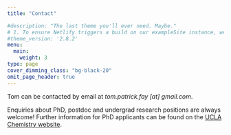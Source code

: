 ```yaml
---
title: "Contact"

#description: "The last theme you'll ever need. Maybe."
# 1. To ensure Netlify triggers a build on our exampleSite instance, we need to change a file in the exampleSite directory.
#theme_version: '2.8.2'
menu:
  main:
    weight: 3
type: page
cover_dimming_class: "bg-black-20"
omit_page_header: true
---
```

Tom can be contacted by email at *tom.patrick.fay \[at\] gmail.com*.

Enquiries about PhD, postdoc and undergrad research positions are always welcome! Further information for PhD applicants can be found on the [UCLA Chemistry website](https://www.chemistry.ucla.edu/graduate/).
